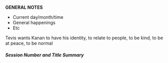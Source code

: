 **GENERAL NOTES**
- Current day/month/time
- General happenings
- Etc

Tevis wants Kanan to have his identity, to relate to people, to be kind, to be at peace, to be normal
##### Session *Number and Title* Summary